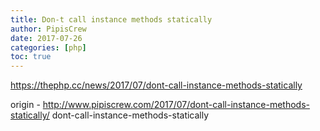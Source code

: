 ```yaml
---
title: Don-t call instance methods statically
author: PipisCrew
date: 2017-07-26
categories: [php]
toc: true
---
```


https://thephp.cc/news/2017/07/dont-call-instance-methods-statically

origin - http://www.pipiscrew.com/2017/07/dont-call-instance-methods-statically/ dont-call-instance-methods-statically